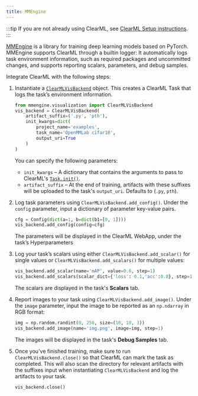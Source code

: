```yaml
---
title: MMEngine
---
```


:::tip
If you are not already using ClearML, see [ClearML Setup instructions](../clearml_sdk/clearml_sdk_setup).
:::


[MMEngine](https://github.com/open-mmlab/mmengine) is a library for training deep learning models based on PyTorch. 
MMEngine supports ClearML through a builtin logger: It automatically logs task environment information, such as 
required packages and uncommitted changes, and supports reporting scalars, parameters, and debug samples.

Integrate ClearML with the following steps:
1. Instantiate a [`ClearMLVisBackend`](https://mmengine.readthedocs.io/en/latest/api/generated/mmengine.visualization.ClearMLVisBackend.html#mmengine.visualization.ClearMLVisBackend) 
   object. This creates a ClearML Task that logs the task’s environment information.   
   
   ```python
   from mmengine.visualization import ClearMLVisBackend
   vis_backend = ClearMLVisBackend(
       artifact_suffix=('.py', 'pth'), 
       init_kwargs=dict(
           project_name='examples',
           task_name='OpenMMLab cifar10',
           output_uri=True
       )
   )
   ```
   
   You can specify the following parameters: 

   * `init_kwargs` – A dictionary that contains the arguments to pass to ClearML's [`Task.init()`](../references/sdk/task.md#taskinit).  
   * `artifact_suffix` – At the end of training, artifacts with these suffixes will be uploaded to the task's `output_uri`. 
   Defaults to (`.py`, `pth`).  

2. Log task parameters using `ClearMLVisBackend.add_config()`. Under the `config` parameter, input a dictionary of parameter key-value pairs.  

    ```python
    cfg = Config(dict(a=1, b=dict(b1=[0, 1])))
    vis_backend.add_config(config=cfg)
    ```

    The parameters will be displayed in the ClearML WebApp, under the task’s Hyperparameters

3. Log your task’s scalars using either `ClearMLVisBackend.add_scalar()` for single values or `ClearMLVisBackend.add_scalars()` 
   for multiple values: 
   
   ```python
   vis_backend.add_scalar(name='mAP', value=0.6, step=1)
   vis_backend.add_scalars(scalar_dict={'loss': 0.1,'acc':0.8}, step=1)
   ```

   The scalars are displayed in the task's **Scalars** tab.

5. Report images to your task using `ClearMLVisBackend.add_image()`. Under the `image` parameter, input the image 
   to be reported as an `np.ndarray` in RGB format:

   ```python
   img = np.random.randint(0, 256, size=(10, 10, 3))
   vis_backend.add_image(name='img.png', image=img, step=1)
   ```
   The images will be displayed in the task's **Debug Samples** tab.

5. Once you've finished training, make sure to run `ClearMLVisBackend.close()` so that ClearML can mark the task as 
   completed. This will also scan the directory for relevant artifacts with the suffixes input when instantiating 
   `ClearMLVisBackend` and log the artifacts to your task. 

    ```python
    vis_backend.close()
    ```
